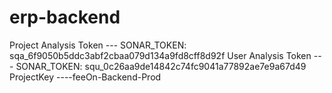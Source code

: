# erp-backend
Project Analysis Token  --- SONAR_TOKEN: sqa_6f9050b5ddc3abf2cbaa079d134a9fd8cff8d92f
User Analysis Token     --- SONAR_TOKEN: squ_0c26aa9de14842c74fc9041a77892ae7e9a67d49
ProjectKey              ----feeOn-Backend-Prod
